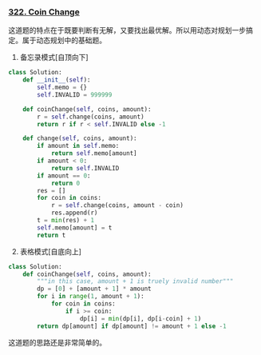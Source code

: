 ### [322. Coin Change](https://leetcode.com/problems/coin-change/)


这道题的特点在于既要判断有无解，又要找出最优解。所以用动态对规划一步搞定。属于动态规划中的基础题。

1. 备忘录模式[自顶向下]

```Python
class Solution:
    def __init__(self):
        self.memo = {}
        self.INVALID = 999999

    def coinChange(self, coins, amount):
        r = self.change(coins, amount)
        return r if r < self.INVALID else -1

    def change(self, coins, amount):
        if amount in self.memo:
            return self.memo[amount]
        if amount < 0:
            return self.INVALID
        if amount == 0:
            return 0
        res = []
        for coin in coins:
            r = self.change(coins, amount - coin)
            res.append(r)
        t = min(res) + 1
        self.memo[amount] = t
        return t
```

2. 表格模式[自底向上]

```Python
class Solution:
    def coinChange(self, coins, amount):
        """in this case, amount + 1 is truely invalid number"""
        dp = [0] + [amount + 1] * amount
        for i in range(1, amount + 1):
            for coin in coins:
                if i >= coin:
                    dp[i] = min(dp[i], dp[i-coin] + 1)
        return dp[amount] if dp[amount] != amount + 1 else -1
```

这道题的思路还是非常简单的。